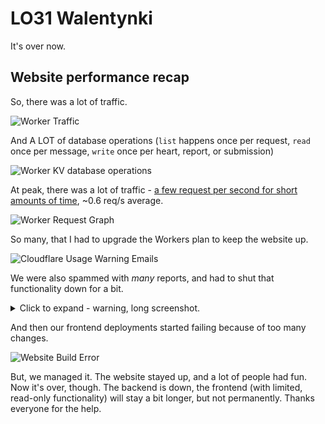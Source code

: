 # LO31 Walentynki

It's over now.

## Website performance recap

So, there was a lot of traffic.

![Worker Traffic](https://i.imgur.com/Js8ejAD.webp)

And A LOT of database operations (`list` happens once per request, `read` once per message, `write` once per heart, report, or submission)

![Worker KV database operations](https://i.imgur.com/Cfv2sRf.webp)

At peak, there was a lot of traffic - [a few request per second for short amounts of time](https://i.imgur.com/Ixm1Z0O.mp4), ~0.6 req/s average.

![Worker Request Graph](https://i.imgur.com/XUNjsqG.webp)

So many, that I had to upgrade the Workers plan to keep the website up.

![Cloudflare Usage Warning Emails](https://i.imgur.com/7AYs89r.webp)

We were also spammed with *many* reports, and had to shut that functionality down for a bit.

<details>
  <summary>Click to expand - warning, long screenshot.</summary>

![Person reporting messages](https://i.imgur.com/SYbba5h.webp)
![Message Report Notifications](https://cdn.discordapp.com/attachments/621768649212166144/942766124561485884/Screenshot_20220214-135432_Pushover.jpg)

</details>

And then our frontend deployments started failing because of too many changes.

![Website Build Error](https://i.imgur.com/T5fN0Sc.webp)

But, we managed it. The website stayed up, and a lot of people had fun. Now it's over, though. The backend is down, the frontend (with limited, read-only functionality) will stay a bit longer, but not permanently. Thanks everyone for the help.
